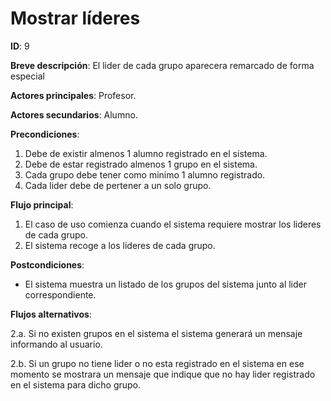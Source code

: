 # Mostrar líderes

**ID**: 9

**Breve descripción**: El lider de cada grupo aparecera remarcado de forma especial

**Actores principales**: Profesor.

**Actores secundarios**: Alumno.

**Precondiciones**:

1. Debe de existir almenos 1 alumno registrado en el sistema.
2. Debe de estar registrado almenos 1 grupo en el sistema.
3. Cada grupo debe tener como minimo 1 alumno registrado.
4. Cada lider debe de pertener a un solo grupo.

**Flujo principal**:

1. El caso de uso comienza cuando el sistema requiere mostrar los lideres de cada grupo.
2. El sistema recoge a los lideres de cada grupo.

**Postcondiciones**:

- El sistema muestra un listado de los grupos del sistema junto al lider correspondiente.

**Flujos alternativos**:

2.a. Si no existen grupos en el sistema el sistema generará un mensaje informando al usuario.

2.b. Si un grupo no tiene lider o no esta registrado en el sistema en ese momento se mostrara un mensaje que indique que no hay lider registrado en el sistema para dicho grupo.

